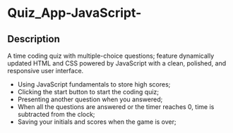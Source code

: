 # Quiz_App-JavaScript-

## Description

A time coding quiz with multiple-choice questions; feature dynamically updated HTML and CSS powered by JavaScript with a clean, polished, and responsive user interface.

- Using JavaScript fundamentals to store high scores;
- Clicking the start button to start the coding quiz;
- Presenting another question when you answered;
- When all the questions are answered or the timer reaches 0, time is subtracted from the clock;
- Saving your initials and scores when the game is over;
